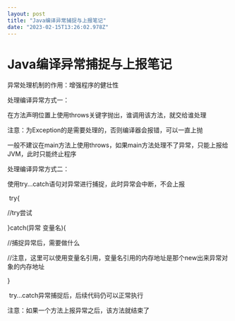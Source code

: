 ```yaml
---
layout: post
title: "Java编译异常捕捉与上报笔记"
date: "2023-02-15T13:26:02.978Z"
---
```

Java编译异常捕捉与上报笔记
===============

异常处理机制的作用：增强程序的健壮性

处理编译异常方式一：

在方法声明位置上使用throws关键字抛出，谁调用该方法，就交给谁处理

注意：为Exception的是需要处理的，否则编译器会报错，可以一直上抛

一般不建议在main方法上使用throws，如果main方法处理不了异常，只能上报给JVM，此时只能终止程序

处理编译异常方式二：

使用try...catch语句对异常进行捕捉，此时异常会中断，不会上报

 try{

//try尝试

}catch(异常 变量名){

//捕捉异常后，需要做什么

//注意，这里可以使用变量名引用，变量名引用的内存地址是那个new出来异常对象的内存地址

}

 try...catch异常捕捉后，后续代码仍可以正常执行

注意：如果一个方法上报异常之后，该方法就结束了